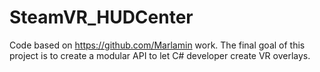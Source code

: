 # SteamVR_HUDCenter
Code based on https://github.com/Marlamin work. The final goal of this project is to create a modular API to let C# developer create VR overlays.
